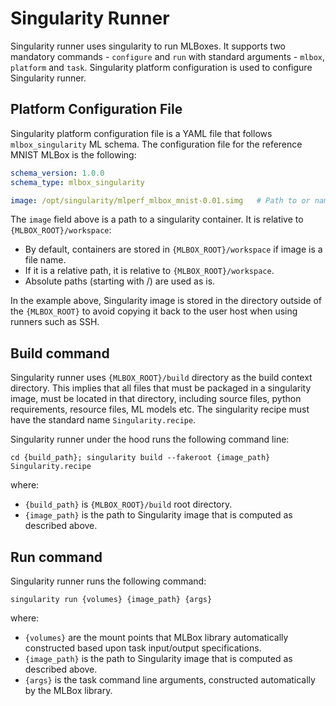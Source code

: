 # Singularity Runner
Singularity runner uses singularity to run MLBoxes. It supports two mandatory commands - `configure` and `run` with
standard arguments - `mlbox`, `platform` and `task`. Singularity platform configuration is used to configure Singularity
runner.


## Platform Configuration File
Singularity platform configuration file is a YAML file that follows `mlbox_singularity` ML schema. The configuration
file for the reference MNIST MLBox is the following:
```yaml
schema_version: 1.0.0
schema_type: mlbox_singularity

image: /opt/singularity/mlperf_mlbox_mnist-0.01.simg   # Path to or name of a Singularity image.
```

The `image` field above is a path to a singularity container. It is relative to `{MLBOX_ROOT}/workspace`:
- By default, containers are stored in `{MLBOX_ROOT}/workspace` if image is a file name.
- If it is a relative path, it is relative to `{MLBOX_ROOT}/workspace`.
- Absolute paths (starting with /) are used as is.

In the example above, Singularity image is stored in the directory outside of the `{MLBOX_ROOT}` to avoid copying it
back to the user host when using runners such as SSH.


## Build command
Singularity runner uses `{MLBOX_ROOT}/build` directory as the build context directory. This implies that all files that
must be packaged in a singularity image, must be located in that directory, including source files, python requirements,
resource files, ML models etc. The singularity recipe must have the standard name `Singularity.recipe`.

Singularity runner under the hood runs the following command line:  
```
cd {build_path}; singularity build --fakeroot {image_path} Singularity.recipe
```  
where:  
- `{build_path}` is `{MLBOX_ROOT}/build` root directory.  
- `{image_path}` is the path to Singularity image that is computed as described above. 


## Run command
Singularity runner runs the following command:    
```
singularity run {volumes} {image_path} {args}
```  
where:    
- `{volumes}` are the mount points that MLBox library automatically constructed based upon task input/output
  specifications.  
- `{image_path}` is the path to Singularity image that is computed as described above.  
- `{args}` is the task command line arguments, constructed automatically by the MLBox library.  
 